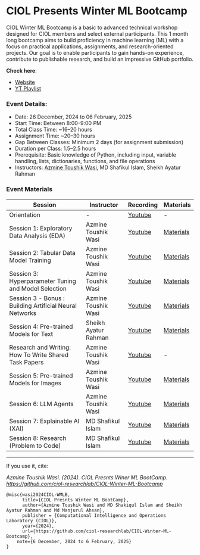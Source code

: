 
# **CIOL** Presents **Winter ML Bootcamp**

CIOL Winter ML Bootcamp is a basic to advanced technical workshop designed for CIOL members and select external participants. This 1 month long bootcamp aims to build proficiency in machine learning (ML) with a focus on practical applications, assignments, and research-oriented projects. Our goal is to enable participants to gain hands-on experience, contribute to publishable research, and build an impressive GitHub portfolio.

**Check here**:
-  [Website](https://ciol-researchlab.github.io/events/Winter-ML-Bootcamp.html)
- [YT Playlist](https://www.youtube.com/watch?v=ubl-StTwlOo&list=PL9ZzhIxOKAmuMBkWbwAAg5hGFnIUOSu8v)

### Event Details:
- Date: 26 December, 2024 to 06 February, 2025
- Start Time: Between 8:00–9:00 PM
- Total Class Time: ~16–20 hours
- Assignment Time: ~20–30 hours
- Gap Between Classes: Minimum 2 days (for assignment submission)
- Duration per Class: 1.5–2.5 hours
- Prerequisite: Basic knowledge of Python, including input, variable handling, lists, dictionaries, functions, and file operations
- Instructors: [Azmine Toushik Wasi](https://azminewasi.github.io/), MD Shafikul Islam, Sheikh Ayatur Rahman 

### Event Materials

| **Session**| **Instructor**| **Recording**| **Materials**  |
|-------|------|------|-----|
| Orientation | - |  [Youtube](https://www.youtube.com/watch?v=ubl-StTwlOo) | - |
| Session 1: Exploratory Data Analysis (EDA) | Azmine Toushik Wasi | [Youtube](https://youtu.be/Ybafilfay48?feature=shared) | [Materials](https://github.com/ciol-researchlab/CIOL-Winter-ML-Bootcamp/tree/main/materials/session1) |
| Session 2: Tabular Data Model Training | Azmine Toushik Wasi     | [Youtube](https://youtu.be/KXxgrGGNVoo?feature=shared) | [Materials](https://github.com/ciol-researchlab/CIOL-Winter-ML-Bootcamp/tree/main/materials/session2) | 
| Session 3: Hyperparameter Tuning and Model Selection | Azmine Toushik Wasi | [Youtube](https://youtu.be/8evaGgh7bNw?feature=shared) | [Materials](https://github.com/ciol-researchlab/CIOL-Winter-ML-Bootcamp/tree/main/materials/session3) | 
| Session 3 - Bonus : Building Artificial Neural Networks | Azmine Toushik Wasi | [Youtube](https://www.youtube.com/watch?v=-jR97n9zfvA) | [Materials](https://github.com/ciol-researchlab/CIOL-Winter-ML-Bootcamp/tree/main/materials/session3) | 
| Session 4: Pre-trained Models for Text  | Sheikh Ayatur Rahman   | [Youtube](https://youtu.be/8HKT9U66YNc?feature=shared) | [Materials](https://github.com/ciol-researchlab/CIOL-Winter-ML-Bootcamp/tree/main/materials/session4) | 
| Research and Writing: How To Write Shared Task Papers | Azmine Toushik Wasi       | [Youtube](https://www.youtube.com/watch?v=3ownvMBVoOo) | - | 
| Session 5: Pre-trained Models for Images | Azmine Toushik Wasi   | [Youtube](https://youtu.be/KImPr2B3WYI?feature=shared) | [Materials](https://github.com/ciol-researchlab/CIOL-Winter-ML-Bootcamp/tree/main/materials/session5) | 
| Session 6: LLM Agents | Azmine Toushik Wasi                 | [Youtube](https://www.youtube.com/watch?v=QHOuBvgeTtU) | [Materials](https://github.com/ciol-researchlab/CIOL-Winter-ML-Bootcamp/tree/main/materials/session6) | 
| Session 7: Explainable AI (XAI)   | MD Shafikul Islam      | [Youtube](https://www.youtube.com/watch?v=0km_g_ydFk4) | [Materials](https://github.com/ciol-researchlab/CIOL-Winter-ML-Bootcamp/tree/main/materials/session7) | 
| Session 8: Research (Problem to Code)  | MD Shafikul Islam      | [Youtube](https://www.youtube.com/watch?v=fMdd6zcutws) | [Materials](https://github.com/ciol-researchlab/CIOL-Winter-ML-Bootcamp/tree/main/materials/session8) | 

---

If you use it, cite:

*Azmine Toushik Wasi. (2024). CIOL Presnts Winer ML BootCamp. https://github.com/ciol-researchlab/CIOL-Winter-ML-Bootcamp*

```
@misc{wasi2024CIOL-WMLB,
      title={CIOL Presnts Winter ML BootCamp},
      author={Azmine Toushik Wasi and MD Shakiqul Islam and Sheikh Ayatur Rahman and Md Manjurul Ahsan},
      publisher = {Computational Intelligence and Operations Laboratory (CIOL)},
      year={2024},
      url={https://github.com/ciol-researchlab/CIOL-Winter-ML-Bootcamp},
    note={6 December, 2024 to 6 February, 2025}
}
```

